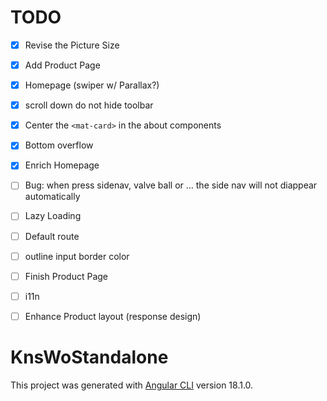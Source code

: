 # TODO
- [X] Revise the Picture Size
- [X] Add Product Page
- [X] Homepage (swiper w/ Parallax?)
- [X] scroll down do not hide toolbar
- [X] Center the `<mat-card>` in the about components
- [X] Bottom overflow
- [X] Enrich Homepage
- [ ] Bug: when press sidenav, valve ball or ... the side nav will not diappear automatically
- [ ] Lazy Loading
- [ ] Default route
- [ ] outline input border color
- [ ] Finish Product Page
- [ ] i11n
- [ ] Enhance Product layout (response design)


# KnsWoStandalone

This project was generated with [Angular CLI](https://github.com/angular/angular-cli) version 18.1.0.

